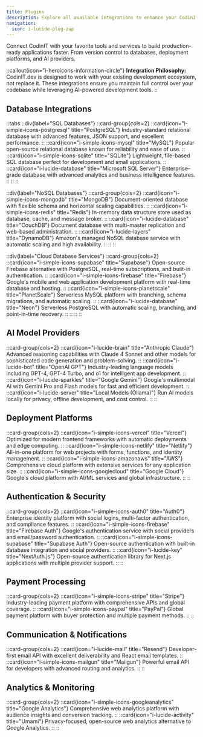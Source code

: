 ```yaml
---
title: Plugins
description: Explore all available integrations to enhance your CodinIT development experience. Connect with popular tools, services, and platforms to build production-ready applications.
navigation:
  icon: i-lucide-plug-zap
---
```


Connect CodinIT with your favorite tools and services to build production-ready applications faster. From version control to databases, deployment platforms, and AI providers.

::callout{icon="i-heroicons-information-circle"}
**Integration Philosophy:** CodinIT.dev is designed to work with your existing development ecosystem, not replace it. These integrations ensure you maintain full control over your codebase while leveraging AI-powered development tools.
::

## Database Integrations

::tabs
  ::div{label="SQL Databases"}
  ::card-group{cols=2}
    ::card{icon="i-simple-icons-postgresql" title="PostgreSQL"}
    Industry-standard relational database with advanced features, JSON support, and excellent performance.
    ::
    ::card{icon="i-simple-icons-mysql" title="MySQL"}
    Popular open-source relational database known for reliability and ease of use.
    ::
    ::card{icon="i-simple-icons-sqlite" title="SQLite"}
    Lightweight, file-based SQL database perfect for development and small applications.
    ::
    ::card{icon="i-lucide-database" title="Microsoft SQL Server"}
    Enterprise-grade database with advanced analytics and business intelligence features.
    ::
  ::
  ::

  ::div{label="NoSQL Databases"}
  ::card-group{cols=2}
    ::card{icon="i-simple-icons-mongodb" title="MongoDB"}
    Document-oriented database with flexible schema and horizontal scaling capabilities.
    ::
    ::card{icon="i-simple-icons-redis" title="Redis"}
    In-memory data structure store used as database, cache, and message broker.
    ::
    ::card{icon="i-lucide-database" title="CouchDB"}
    Document database with multi-master replication and web-based administration.
    ::
    ::card{icon="i-lucide-layers" title="DynamoDB"}
    Amazon's managed NoSQL database service with automatic scaling and high availability.
    ::
  ::
  ::

  ::div{label="Cloud Database Services"}
  ::card-group{cols=2}
    ::card{icon="i-simple-icons-supabase" title="Supabase"}
    Open-source Firebase alternative with PostgreSQL, real-time subscriptions, and built-in authentication.
    ::
    ::card{icon="i-simple-icons-firebase" title="Firebase"}
    Google's mobile and web application development platform with real-time database and hosting.
    ::
    ::card{icon="i-simple-icons-planetscale" title="PlanetScale"}
    Serverless MySQL platform with branching, schema migrations, and automatic scaling.
    ::
    ::card{icon="i-lucide-database" title="Neon"}
    Serverless PostgreSQL with automatic scaling, branching, and point-in-time recovery.
    ::
  ::
  ::
::

## AI Model Providers

::card-group{cols=2}
  ::card{icon="i-lucide-brain" title="Anthropic Claude"}
  Advanced reasoning capabilities with Claude 4 Sonnet and other models for sophisticated code generation and problem-solving.
  ::
  ::card{icon="i-lucide-bot" title="OpenAI GPT"}
  Industry-leading language models including GPT-4, GPT-4 Turbo, and o1 for intelligent app development.
  ::
  ::card{icon="i-lucide-sparkles" title="Google Gemini"}
  Google's multimodal AI with Gemini Pro and Flash models for fast and efficient development.
  ::
  ::card{icon="i-lucide-server" title="Local Models (Ollama)"}
  Run AI models locally for privacy, offline development, and cost control.
  ::
::

## Deployment Platforms

::card-group{cols=2}
    ::card{icon="i-simple-icons-vercel" title="Vercel"}
    Optimized for modern frontend frameworks with automatic deployments and edge computing.
    ::
    ::card{icon="i-simple-icons-netlify" title="Netlify"}
    All-in-one platform for web projects with forms, functions, and identity management.
    ::
    ::card{icon="i-simple-icons-amazonaws" title="AWS"}
    Comprehensive cloud platform with extensive services for any application size.
    ::
    ::card{icon="i-simple-icons-googlecloud" title="Google Cloud"}
    Google's cloud platform with AI/ML services and global infrastructure.
    ::
::

## Authentication & Security

::card-group{cols=2}
  ::card{icon="i-simple-icons-auth0" title="Auth0"}
  Enterprise identity platform with social logins, multi-factor authentication, and compliance features.
  ::
  ::card{icon="i-simple-icons-firebase" title="Firebase Auth"}
  Google's authentication service with social providers and email/password authentication.
  ::
  ::card{icon="i-simple-icons-supabase" title="Supabase Auth"}
  Open-source authentication with built-in database integration and social providers.
  ::
  ::card{icon="i-lucide-key" title="NextAuth.js"}
  Open-source authentication library for Next.js applications with multiple provider support.
  ::
::

## Payment Processing

::card-group{cols=2}
  ::card{icon="i-simple-icons-stripe" title="Stripe"}
  Industry-leading payment platform with comprehensive APIs and global coverage.
  ::
  ::card{icon="i-simple-icons-paypal" title="PayPal"}
  Global payment platform with buyer protection and multiple payment methods.
  ::
::

## Communication & Notifications

::card-group{cols=2}
    ::card{icon="i-lucide-mail" title="Resend"}
    Developer-first email API with excellent deliverability and React email templates.
    ::
    ::card{icon="i-simple-icons-mailgun" title="Mailgun"}
    Powerful email API for developers with advanced routing and analytics.
    ::
::

## Analytics & Monitoring

::card-group{cols=2}
  ::card{icon="i-simple-icons-googleanalytics" title="Google Analytics"}
  Comprehensive web analytics platform with audience insights and conversion tracking.
  ::
  ::card{icon="i-lucide-activity" title="Umami"}
  Privacy-focused, open-source web analytics alternative to Google Analytics.
  ::
::
